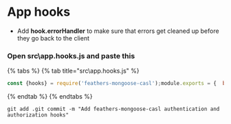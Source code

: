 # App hooks

* Add **hook.errorHandler** to make sure that errors get cleaned up before they go back to the client

###  Open src\app.hooks.js and paste this

{% tabs %}
{% tab title="src\\app.hooks.js" %}
```javascript
const {hooks} = require('feathers-mongoose-casl');module.exports = {  before: {    all: [],    find: [],    get: [],    create: [],    update: [],    patch: [],    remove: []  },  after: {    all: [],    find: [],    get: [],    create: [],    update: [],    patch: [],    remove: []  },  error: {    all: [hooks.errorHandler() ], // errorHandler - make sure that errors get cleaned up before they go back to the client    find: [],    get: [],    create: [],    update: [],    patch: [],    remove: []  }};
```
{% endtab %}
{% endtabs %}

```text
git add .git commit -m "Add feathers-mongoose-casl authentication and authorization hooks"
```

